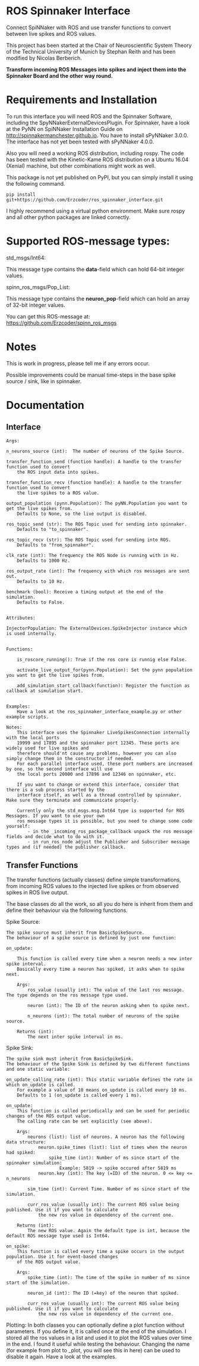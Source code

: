 # ROS Spinnaker Interface
Connect SpiNNaker with ROS and use transfer functions to convert between live spikes and ROS values.

This project has been started at the Chair of Neuroscientific System Theory of the Technical University of Munich by Stephan Reith and has been modified by Nicolas Berberich.

**Transform incoming ROS Messages into spikes and inject them into the Spinnaker Board and the other way round.**


# Requirements and Installation
To run this interface you will need ROS and the Spinnaker Software, including the SpyNNakerExternalDevicesPlugin.
For Spinnaker, have a look at the PyNN on SpiNNaker Installation Guide on http://spinnakermanchester.github.io. 
You have to install sPyNNaker 3.0.0. The interface has not yet been tested with sPyNNaker 4.0.0. 

Also you will need a working ROS distribution, including rospy. 
The code has been tested with the Kinetic-Kame ROS distribution on a Ubuntu 16.04 (Xenial) machine, but other combinations might work as well. 

This package is not yet published on PyPI, but you can simply install it using the following command.

	pip install git+https://github.com/Erzcoder/ros_spinnaker_interface.git

I highly recommend using a virtual python environment. Make sure rospy and all other python packages are linked correctly.

# Supported ROS-message types:
std_msgs/Int64: 

This message type contains the **data**-field which can hold 64-bit integer values.

spinn_ros_msgs/Pop_List:

This message type contains the **neuron_pop**-field which can hold an array of 32-bit integer values. 
	
You can get this ROS-message at:
	https://github.com/Erzcoder/spinn_ros_msgs




# Notes
This is work in progress, please tell me if any errors occur. 

Possible improvements could be manual time-steps in the base spike source / sink, like in spinnaker.


# Documentation
## Interface

    Args:

    n_neurons_source (int):  The number of neurons of the Spike Source.

    transfer_function_send (function handle): A handle to the transfer function used to convert
        the ROS input data into spikes.
    
    transfer_function_recv (function handle): A handle to the transfer function used to convert
        the live spikes to a ROS value.
    
    output_population (pynn.Population): The pyNN.Population you want to get the live spikes from.
        Defaults to None, so the live output is disabled.

    ros_topic_send (str): The ROS Topic used for sending into spinnaker.
        Defaults to "to_spinnaker".

    ros_topic_recv (str): The ROS Topic used for sending into ROS.
        Defaults to "from_spinnaker".

    clk_rate (int): The frequency the ROS Node is running with in Hz.
        Defaults to 1000 Hz.
    
    ros_output_rate (int): The frequency with which ros messages are sent out.
        Defaults to 10 Hz.

    benchmark (bool): Receive a timing output at the end of the simulation.
        Defaults to False.


    Attributes:

    InjectorPopulation: The ExternalDevices.SpikeInjector instance which is used internally.


    Functions:
        
        is_roscore_running(): True if the ros core is runnig else False.

        activate_live_output_for(pynn.Population): Set the pynn population you want to get the live spikes from.

        add_simulation_start_callback(function): Register the function as callback at simulation start.


    Examples:
        Have a look at the ros_spinnaker_interface_example.py or other example scripts.

    Notes:
        This interface uses the Spinnaker LiveSpikesConnection internally with the local ports
        19999 and 17895 and the spinnaker port 12345. These ports are widely used for live spikes and
        therefore should'nt cause any problems, however you can also simply change them in the constructor if needed.
        For each parallel interface used, these port numbers are increased by one, so the second interface will use
        the local ports 20000 and 17896 and 12346 on spinnaker, etc.

        If you want to change or extend this interface, consider that there is a sub process started by the 
        interface itself, as well as a thread controlled by spinnaker. Make sure they terminate and communicate properly.

        Currently only the std_msgs.msg.Int64 type is supported for ROS Messages. If you want to use your own
        ros message types it is possible, but you need to change some code yourself:
            - in the _incoming_ros_package_callback unpack the ros message fields and decide what to do with it.
            - in run_ros_node adjust the Publisher and Subscriber message types and (if needed) the publisher callback.

## Transfer Functions
The transfer functions (actually classes) define simple transformations, from incoming ROS values to the injected
live spikes or from observed spikes in ROS live output.

The base classes do all the work, so all you do here is inherit from them and define their behaviour
via the following functions.


Spike Source:

    The spike source must inherit from BasicSpikeSource.
    The behaviour of a spike source is defined by just one function:

    on_update:

        This function is called every time when a neuron needs a new inter spike interval.
        Basically every time a neuron has spiked, it asks when to spike next.

        Args:
            ros_value (usually int): The value of the last ros message. The type depends on the ros message type used.
            
            neuron (int): The ID of the neuron asking when to spike next.

            n_neurons (int): The total number of neurons of the spike source.

        Returns (int):
            The next inter spike interval in ms.


Spike Sink:

    The spike sink must inherit from BasicSpikeSink.
    The behaviour of the Spike Sink is defined by two different functions and one static variable:

    on_update_calling_rate (int): This static variable defines the rate in which on_update is called.
        For example a value of 10 means on_update is called every 10 ms.
        Defaults to 1 (on_update is called every 1 ms).

    on_update:
        This function is called periodically and can be used for periodic changes of the ROS output value.
        The calling rate can be set explicitly (see above).

        Args:
            neurons (list): list of neurons. A neuron has the following data structure:
                neuron.spike_times (list): list of times when the neuron had spiked:
                    spike_time (int): Number of ms since start of the spinnaker simulation:
                        Example: 5819 -> spike occured after 5819 ms
                neuron.key (int): The key (=ID) of the neuron. 0 <= key <= n_neurons

            sim_time (int): Current Time. Number of ms since start of the simulation.

            curr_ros_value (usually int): The current ROS value being published. Use it if you want to calculate
                the new ros value in dependency of the current one.

        Returns (int): 
            The new ROS value. Again the default type is int, because the default ROS message type used is Int64.

    on_spike:
        This function is called every time a spike occurs in the output population. Use it for event-based changes
        of the ROS output value.

        Args:
            spike_time (int): The time of the spike in number of ms since start of the simulation.

            neuron_id (int): The ID (=key) of the neuron that spiked.

            curr_ros_value (usually int): The current ROS value being published. Use it if you want to calculate
                the new ros value in dependency of the current one.


Plotting:
    In both classes you can optionally define a plot function without parameters.
    If you define it, it is called once at the end of the simulation. I stored all the ros values in a list and 
    used it to plot the ROS values over time in the end. I found it useful while testing the behaviour.
    Changing the name (for example from plot to _plot, you will see this in here) can be used to disable it again.
    Have a look at the examples.
